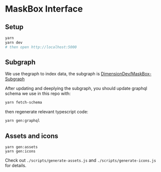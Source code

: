 # MaskBox Interface

## Setup

```bash
yarn
yarn dev
# then open http://localhost:5000
```

## Subgraph

We use thegraph to index data, the subgraph is [DimensionDev/MaskBox-Subgraph](https://github.com/DimensionDev/MaskBox-Subgraph)

After updating and deeplying the subgraph, you should update graphql schema we
use in this repo with:

```sh
yarn fetch-schema
```

then regenerate relevant typescript code:

```sh
yarn gen:graphql
```

## Assets and icons

```
yarn gen:assets
yarn gen:icons
```

Check out `./scripts/generate-assets.js` and `./scripts/generate-icons.js` for details.
